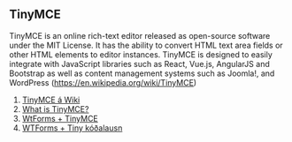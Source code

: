 ## TinyMCE
TinyMCE is an online rich-text editor released as open-source software under the MIT License. It has the ability to convert HTML text area fields or other HTML elements to editor instances. TinyMCE is designed to easily integrate with JavaScript libraries such as React, Vue.js, AngularJS and Bootstrap as well as content management systems such as Joomla!, and WordPress (https://en.wikipedia.org/wiki/TinyMCE)

1. [TinyMCE á Wiki](https://en.wikipedia.org/wiki/TinyMCE)
1. [What is TinyMCE?](https://www.tiny.cloud/docs/tinymce/6/introduction-to-tinymce/)
1. [WtForms + TinyMCE](https://pypi.org/project/wtf-tinymce/)
1. [WTForms + Tiny kóðalausn](https://github.com/azsoftware/wtf-tinymce/tree/develop/examples/flask_app_example) 
